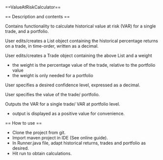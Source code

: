 ==ValueAtRiskCalculator==


== Description and contents ==


Contains functionality to calculate historical value at risk (VAR) for a single trade, and a portfolio.

User edits/creates a List<Double> object containing the historical percentage returns on a trade, in time-order, written as a decimal. 


User edits/creates a Trade object containing the above List and a weight 
- the weight is the percentage value of the trade, relative to the portfolio value
- the weight is only needed for a portfolio


User specifies a desired confidence level, expressed as a decimal. 


User specifies the value of the trade/ portfolio.

Outputs the VAR for a single trade/ VAR at portfolio level.
-  output is displayed as a positive value for convenience. 

== How to use ==

- Clone the project from git.
- Import maven project in IDE (See online guide).
- In Runner.java file, adapt historical returns, trades and portfolio as desired. 
- Hit run to obtain calculations.

